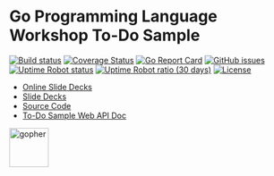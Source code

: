 # Go Programming Language Workshop To-Do Sample

[![Build status](https://img.shields.io/travis/rfinochi/golang-workshop-todo?style=plastic)](https://travis-ci.org/rfinochi/golang-workshop-todo)
[![Coverage Status](https://coveralls.io/repos/github/rfinochi/golang-workshop-todo/badge.svg?branch=master)](https://coveralls.io/github/rfinochi/golang-workshop-todo?branch=master)
[![Go Report Card](https://goreportcard.com/badge/github.com/rfinochi/golang-workshop-todo)](https://goreportcard.com/report/github.com/rfinochi/golang-workshop-todo)
[![GitHub issues](https://img.shields.io/github/issues/rfinochi/golang-workshop-todo?style=plastic)](https://github.com/rfinochi/golang-workshop-todo)
[![Uptime Robot status](https://img.shields.io/uptimerobot/status/m783377538-77d474a53864e824fc78e179?style=plastic)](https://todo.golang-workshop.io/api)
[![Uptime Robot ratio (30 days)](https://img.shields.io/uptimerobot/ratio/m783377538-77d474a53864e824fc78e179?style=plastic)](https://status.golang-workshop.io)
[![License](https://img.shields.io/github/license/rfinochi/golang-workshop-todo?style=plastic)](https://opensource.org/licenses/mit-license.php)


* [Online Slide Decks](https://decks.golang-workshop.io)
* [Slide Decks](https://github.com/rfinochi/golang-workshop-decks/tree/master/content)
* [Source Code](https://github.com/rfinochi/golang-workshop-src)
* [To-Do Sample Web API Doc](https://todo.golang-workshop.io/api-docs/index.html)

<img src="https://blog.golang.org/gopher/gopher.png" alt="gopher" width="70"/>
